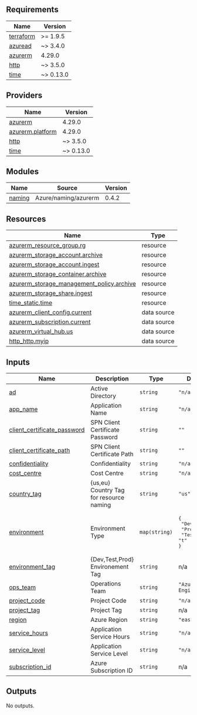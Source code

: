 <!-- BEGIN_TF_DOCS -->
## Requirements

| Name | Version |
|------|---------|
| <a name="requirement_terraform"></a> [terraform](#requirement\_terraform) | >= 1.9.5 |
| <a name="requirement_azuread"></a> [azuread](#requirement\_azuread) | ~> 3.4.0 |
| <a name="requirement_azurerm"></a> [azurerm](#requirement\_azurerm) | 4.29.0 |
| <a name="requirement_http"></a> [http](#requirement\_http) | ~> 3.5.0 |
| <a name="requirement_time"></a> [time](#requirement\_time) | ~> 0.13.0 |

## Providers

| Name | Version |
|------|---------|
| <a name="provider_azurerm"></a> [azurerm](#provider\_azurerm) | 4.29.0 |
| <a name="provider_azurerm.platform"></a> [azurerm.platform](#provider\_azurerm.platform) | 4.29.0 |
| <a name="provider_http"></a> [http](#provider\_http) | ~> 3.5.0 |
| <a name="provider_time"></a> [time](#provider\_time) | ~> 0.13.0 |

## Modules

| Name | Source | Version |
|------|--------|---------|
| <a name="module_naming"></a> [naming](#module\_naming) | Azure/naming/azurerm | 0.4.2 |

## Resources

| Name | Type |
|------|------|
| [azurerm_resource_group.rg](https://registry.terraform.io/providers/hashicorp/azurerm/4.29.0/docs/resources/resource_group) | resource |
| [azurerm_storage_account.archive](https://registry.terraform.io/providers/hashicorp/azurerm/4.29.0/docs/resources/storage_account) | resource |
| [azurerm_storage_account.ingest](https://registry.terraform.io/providers/hashicorp/azurerm/4.29.0/docs/resources/storage_account) | resource |
| [azurerm_storage_container.archive](https://registry.terraform.io/providers/hashicorp/azurerm/4.29.0/docs/resources/storage_container) | resource |
| [azurerm_storage_management_policy.archive](https://registry.terraform.io/providers/hashicorp/azurerm/4.29.0/docs/resources/storage_management_policy) | resource |
| [azurerm_storage_share.ingest](https://registry.terraform.io/providers/hashicorp/azurerm/4.29.0/docs/resources/storage_share) | resource |
| [time_static.time](https://registry.terraform.io/providers/hashicorp/time/latest/docs/resources/static) | resource |
| [azurerm_client_config.current](https://registry.terraform.io/providers/hashicorp/azurerm/4.29.0/docs/data-sources/client_config) | data source |
| [azurerm_subscription.current](https://registry.terraform.io/providers/hashicorp/azurerm/4.29.0/docs/data-sources/subscription) | data source |
| [azurerm_virtual_hub.us](https://registry.terraform.io/providers/hashicorp/azurerm/4.29.0/docs/data-sources/virtual_hub) | data source |
| [http_http.myip](https://registry.terraform.io/providers/hashicorp/http/latest/docs/data-sources/http) | data source |

## Inputs

| Name | Description | Type | Default | Required |
|------|-------------|------|---------|:--------:|
| <a name="input_ad"></a> [ad](#input\_ad) | Active Directory | `string` | `"n/a"` | no |
| <a name="input_app_name"></a> [app\_name](#input\_app\_name) | Application Name | `string` | `"n/a"` | no |
| <a name="input_client_certificate_password"></a> [client\_certificate\_password](#input\_client\_certificate\_password) | SPN Client Certificate Password | `string` | `""` | no |
| <a name="input_client_certificate_path"></a> [client\_certificate\_path](#input\_client\_certificate\_path) | SPN Client Certificate Path | `string` | `""` | no |
| <a name="input_confidentiality"></a> [confidentiality](#input\_confidentiality) | Confidentiality | `string` | `"n/a"` | no |
| <a name="input_cost_centre"></a> [cost\_centre](#input\_cost\_centre) | Cost Centre | `string` | `"n/a"` | no |
| <a name="input_country_tag"></a> [country\_tag](#input\_country\_tag) | {us,eu} Country Tag for resource naming | `string` | `"us"` | no |
| <a name="input_environment"></a> [environment](#input\_environment) | Environment Type | `map(string)` | <pre>{<br/>  "Dev": "d",<br/>  "Prod": "p",<br/>  "Test": "t"<br/>}</pre> | no |
| <a name="input_environment_tag"></a> [environment\_tag](#input\_environment\_tag) | {Dev,Test,Prod} Environement Tag | `string` | n/a | yes |
| <a name="input_ops_team"></a> [ops\_team](#input\_ops\_team) | Operations Team | `string` | `"Azure Engineering"` | no |
| <a name="input_project_code"></a> [project\_code](#input\_project\_code) | Project Code | `string` | `"n/a"` | no |
| <a name="input_project_tag"></a> [project\_tag](#input\_project\_tag) | Project Tag | `string` | n/a | yes |
| <a name="input_region"></a> [region](#input\_region) | Azure Region | `string` | `"eastus2"` | no |
| <a name="input_service_hours"></a> [service\_hours](#input\_service\_hours) | Application Service Hours | `string` | `"n/a"` | no |
| <a name="input_service_level"></a> [service\_level](#input\_service\_level) | Application Service Level | `string` | `"n/a"` | no |
| <a name="input_subscription_id"></a> [subscription\_id](#input\_subscription\_id) | Azure Subscription ID | `string` | n/a | yes |

## Outputs

No outputs.
<!-- END_TF_DOCS -->